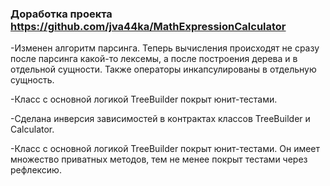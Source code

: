 ### Доработка проекта https://github.com/jva44ka/MathExpressionCalculator 
-Изменен алгоритм парсинга. Теперь вычисления происходят не сразу после парсинга какой-то лексемы, а после построения дерева и в отдельной сущности. Также операторы инкапсулированы в отдельную сущность. 

-Класс с основной логикой TreeBuilder покрыт юнит-тестами.

-Сделана инверсия зависимостей в контрактах классов TreeBuilder и Calculator.

-Класс с основной логикой TreeBuilder покрыт юнит-тестами. Он имеет множество приватных методов, тем не менее покрыт тестами через рефлексию.
